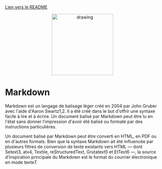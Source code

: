[Lien vers le README](README.md)

<p align="center">
<img src="https://cdn3.iconfinder.com/data/icons/logos-and-brands-adobe/512/205_Markdown-512.png" alt="drawing" width="200" height="200"/>
<p/>

# Markdown

Markdown est un langage de balisage léger créé en 2004 par John Gruber avec l'aide d'Aaron Swartz1,2. Il a été créé dans le but d'offrir une syntaxe facile à lire et à écrire. Un document balisé par Markdown peut être lu en l'état sans donner l’impression d'avoir été balisé ou formaté par des instructions particulières.

Un document balisé par Markdown peut être converti en HTML, en PDF ou en d'autres formats. Bien que la syntaxe Markdown ait été influencée par plusieurs filtres de conversion de texte existants vers HTML — dont Setext3, atx4, Textile, reStructuredText, Grutatext5 et EtText6 —, la source d’inspiration principale du Markdown est le format du courrier électronique en mode texte7. 

